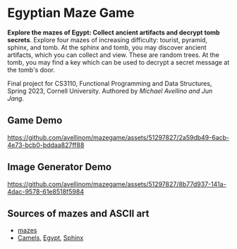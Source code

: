 # Egyptian Maze Game

**Explore the mazes of Egypt: Collect ancient artifacts and decrypt tomb secrets**. Explore four mazes of increasing difficulty: tourist, pyramid, sphinx, and tomb. At the sphinx and tomb, you may discover ancient artifacts, which you can collect and view. These are random trees. At the tomb, you may find a key which can be used to decrypt a secret message at the tomb's door.

Final project for CS3110, Functional Programming and Data Structures, Spring 2023, Cornell University. Authored by *Michael Avellino and Jun Jang*.

## Game Demo

https://github.com/avellinom/mazegame/assets/51297827/2a59db49-6acb-4e73-bcb0-bddaa827ff88

## Image Generator Demo

https://github.com/avellinom/mazegame/assets/51297827/8b77d937-141a-4dac-9578-61e8518f5984

## Sources of mazes and ASCII art

* [mazes](https://www.dcode.fr/maze-generator)
* [Camels](https://www.asciiart.eu/animals/camels), [Egypt]( https://www.asciiart.eu/art-and-design/egyptian), [Sphinx](https://ascii.co.uk/art/sphinx)
